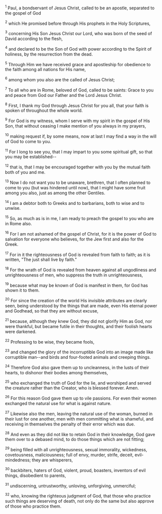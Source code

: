 <sup>1</sup> 
Paul, a bondservant of Jesus Christ, called to be an apostle, separated to the gospel of God 

<sup>2</sup> 
which He promised before through His prophets in the Holy Scriptures, 

<sup>3</sup> 
concerning His Son Jesus Christ our Lord, who was born of the seed of David according to the flesh, 

<sup>4</sup> 
and declared to be the Son of God with power according to the Spirit of holiness, by the resurrection from the dead. 

<sup>5</sup> 
Through Him we have received grace and apostleship for obedience to the faith among all nations for His name, 

<sup>6</sup> 
among whom you also are the called of Jesus Christ; 

<sup>7</sup> 
To all who are in Rome, beloved of God, called to be saints: Grace to you and peace from God our Father and the Lord Jesus Christ.

<sup>8</sup> 
First, I thank my God through Jesus Christ for you all, that your faith is spoken of throughout the whole world. 

<sup>9</sup> 
For God is my witness, whom I serve with my spirit in the gospel of His Son, that without ceasing I make mention of you always in my prayers, 

<sup>10</sup> 
making request if, by some means, now at last I may find a way in the will of God to come to you. 

<sup>11</sup> 
For I long to see you, that I may impart to you some spiritual gift, so that you may be established-- 

<sup>12</sup> 
that is, that I may be encouraged together with you by the mutual faith both of you and me. 

<sup>13</sup> 
Now I do not want you to be unaware, brethren, that I often planned to come to you (but was hindered until now), that I might have some fruit among you also, just as among the other Gentiles. 

<sup>14</sup> 
I am a debtor both to Greeks and to barbarians, both to wise and to unwise. 

<sup>15</sup> 
So, as much as is in me, I am ready to preach the gospel to you who are in Rome also.

<sup>16</sup> 
For I am not ashamed of the gospel of Christ, for it is the power of God to salvation for everyone who believes, for the Jew first and also for the Greek. 

<sup>17</sup> 
For in it the righteousness of God is revealed from faith to faith; as it is written, "The just shall live by faith." 

<sup>18</sup> 
For the wrath of God is revealed from heaven against all ungodliness and unrighteousness of men, who suppress the truth in unrighteousness, 

<sup>19</sup> 
because what may be known of God is manifest in them, for God has shown it to them. 

<sup>20</sup> 
For since the creation of the world His invisible attributes are clearly seen, being understood by the things that are made, even His eternal power and Godhead, so that they are without excuse, 

<sup>21</sup> 
because, although they knew God, they did not glorify Him as God, nor were thankful, but became futile in their thoughts, and their foolish hearts were darkened. 

<sup>22</sup> 
Professing to be wise, they became fools, 

<sup>23</sup> 
and changed the glory of the incorruptible God into an image made like corruptible man--and birds and four-footed animals and creeping things. 

<sup>24</sup> 
Therefore God also gave them up to uncleanness, in the lusts of their hearts, to dishonor their bodies among themselves, 

<sup>25</sup> 
who exchanged the truth of God for the lie, and worshiped and served the creature rather than the Creator, who is blessed forever. Amen. 

<sup>26</sup> 
For this reason God gave them up to vile passions. For even their women exchanged the natural use for what is against nature. 

<sup>27</sup> 
Likewise also the men, leaving the natural use of the woman, burned in their lust for one another, men with men committing what is shameful, and receiving in themselves the penalty of their error which was due. 

<sup>28</sup> 
And even as they did not like to retain God in their knowledge, God gave them over to a debased mind, to do those things which are not fitting; 

<sup>29</sup> 
being filled with all unrighteousness, sexual immorality, wickedness, covetousness, maliciousness; full of envy, murder, strife, deceit, evil-mindedness; they are whisperers, 

<sup>30</sup> 
backbiters, haters of God, violent, proud, boasters, inventors of evil things, disobedient to parents, 

<sup>31</sup> 
undiscerning, untrustworthy, unloving, unforgiving, unmerciful; 

<sup>32</sup> 
who, knowing the righteous judgment of God, that those who practice such things are deserving of death, not only do the same but also approve of those who practice them.